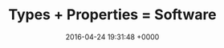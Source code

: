 ---
title: "Types + Properties = Software"
date: 2016-04-24 19:31:48 +0000
url: https://channel9.msdn.com/Events/FSharp-Events/fsharpConf-2016/Types-Properties-Software
---